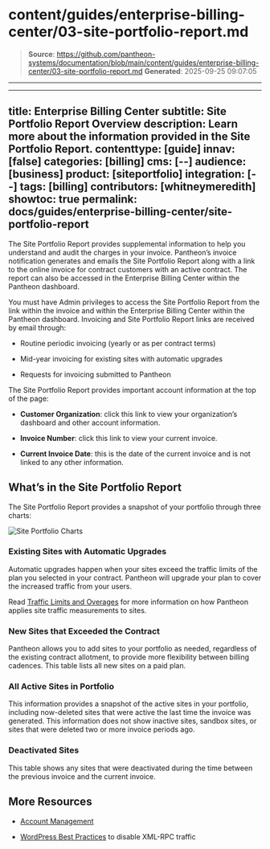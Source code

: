 # content/guides/enterprise-billing-center/03-site-portfolio-report.md

> **Source**: https://github.com/pantheon-systems/documentation/blob/main/content/guides/enterprise-billing-center/03-site-portfolio-report.md
> **Generated**: 2025-09-25 09:07:05

---

---
title: Enterprise Billing Center
subtitle: Site Portfolio Report Overview
description: Learn more about the information provided in the Site Portfolio Report.
contenttype: [guide]
innav: [false]
categories: [billing]
cms: [--]
audience: [business]
product: [siteportfolio]
integration: [--]
tags: [billing]
contributors: [whitneymeredith]
showtoc: true
permalink: docs/guides/enterprise-billing-center/site-portfolio-report
---

The Site Portfolio Report provides supplemental information to help you understand and audit the charges in your invoice. Pantheon’s invoice notification generates and emails the Site Portfolio Report along with a link to the online invoice for contract customers with an active contract. The report can also be accessed in the Enterprise Billing Center within the Pantheon dashboard.

You must have Admin privileges to access the Site Portfolio Report from the link within the invoice and within the Enterprise Billing Center within the Pantheon dashboard. Invoicing and Site Portfolio Report links are received by email through:

- Routine periodic invoicing (yearly or as per contract terms)

- Mid-year invoicing for existing sites with automatic upgrades

- Requests for invoicing submitted to Pantheon

The Site Portfolio Report provides important account information at the top of the page:

- **Customer Organization**: click this link to view your organization’s dashboard and other account information. 

- **Invoice Number**: click this link to view your current invoice.

- **Current Invoice Date**: this is the date of the current invoice and is not linked to any other information.

## What’s in the Site Portfolio Report

The Site Portfolio Report provides a snapshot of your portfolio through three charts:

![Site Portfolio Charts](../../../images/site-portfolio-report-charts.png)

### Existing Sites with Automatic Upgrades

Automatic upgrades happen when your sites exceed the traffic limits of the plan you selected in your contract. Pantheon will upgrade your plan to cover the increased traffic from your users.

Read [Traffic Limits and Overages](/guides/account-mgmt/traffic) for more information on how Pantheon applies site traffic measurements to sites.

### New Sites that Exceeded the Contract

Pantheon allows you to add sites to your portfolio as needed, regardless of the existing contract allotment, to provide more flexibility between billing cadences. This table lists all new sites on a paid plan. 

### All Active Sites in Portfolio

This information provides a snapshot of the active sites in your portfolio, including now-deleted sites that were active the last time the invoice was generated. This information does not show inactive sites, sandbox sites, or sites that were deleted two or more invoice periods ago.

### Deactivated Sites

This table shows any sites that were deactivated during the time between the previous invoice and the current invoice.

## More Resources

- [Account Management](/guides/account-mgmt)

- [WordPress Best Practices](/guides/wordpress-developer/wordpress-best-practices/#avoid-xml-rpc-attacks) to disable XML-RPC traffic
